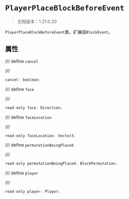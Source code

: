 # `PlayerPlaceBlockBeforeEvent`

> 文档版本：1.21.0.20

`PlayerPlaceBlockBeforeEvent`类，扩展自`BlockEvent`。

## 属性

/// define
`cancel`


///

```js
cancel: boolean;
```


/// define
`face`


///

```js
read-only face: Direction;
```


/// define
`faceLocation`


///

```js
read-only faceLocation: Vector3;
```


/// define
`permutationBeingPlaced`


///

```js
read-only permutationBeingPlaced: BlockPermutation;
```


/// define
`player`


///

```js
read-only player: Player;
```

